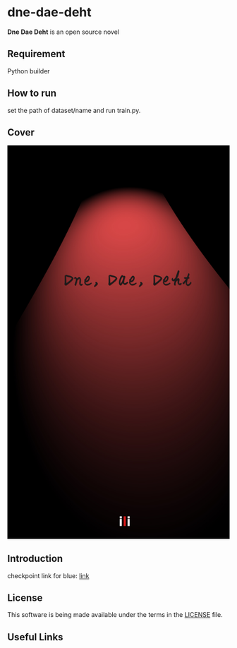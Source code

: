 # dne-dae-deht

__Dne Dae Deht__ is an open source novel

## Requirement ##

Python builder

## How to run ##

set the path of dataset/name and run train.py.

## Cover ##
![Example](images/DneDaeDeht.jpg)  

## Introduction ##
checkpoint link for blue: [link](https://drive.google.com/open?id=19Po-XJRGl-0RJxgw5-gvJ6rQ1fKxA1vo)

## License ##
This software is being made available under the terms in the [LICENSE](LICENSE) file.

## Useful Links ##
